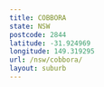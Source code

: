 ```yaml
---
title: COBBORA
state: NSW
postcode: 2844
latitude: -31.924969
longitude: 149.319295
url: /nsw/cobbora/
layout: suburb
---
```

